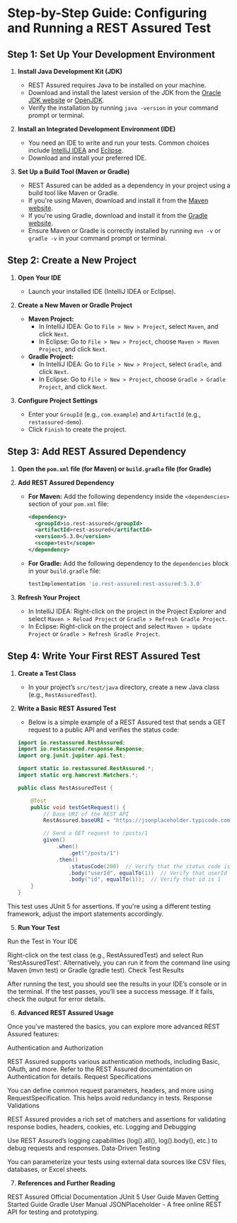 # Step-by-Step Guide: Configuring and Running a REST Assured Test

## Step 1: Set Up Your Development Environment

1. **Install Java Development Kit (JDK)**
   - REST Assured requires Java to be installed on your machine.
   - Download and install the latest version of the JDK from the [Oracle JDK website](https://www.oracle.com/java/technologies/javase-downloads.html) or [OpenJDK](https://jdk.java.net/).
   - Verify the installation by running `java -version` in your command prompt or terminal.

2. **Install an Integrated Development Environment (IDE)**
   - You need an IDE to write and run your tests. Common choices include [IntelliJ IDEA](https://www.jetbrains.com/idea/download/) and [Eclipse](https://www.eclipse.org/downloads/).
   - Download and install your preferred IDE.

3. **Set Up a Build Tool (Maven or Gradle)**
   - REST Assured can be added as a dependency in your project using a build tool like Maven or Gradle.
   - If you're using Maven, download and install it from the [Maven website](https://maven.apache.org/download.cgi).
   - If you're using Gradle, download and install it from the [Gradle website](https://gradle.org/install/).
   - Ensure Maven or Gradle is correctly installed by running `mvn -v` or `gradle -v` in your command prompt or terminal.

## Step 2: Create a New Project

1. **Open Your IDE**
   - Launch your installed IDE (IntelliJ IDEA or Eclipse).

2. **Create a New Maven or Gradle Project**
   - **Maven Project:**
     - In IntelliJ IDEA: Go to `File > New > Project`, select `Maven`, and click `Next`.
     - In Eclipse: Go to `File > New > Project`, choose `Maven > Maven Project`, and click `Next`.
   - **Gradle Project:**
     - In IntelliJ IDEA: Go to `File > New > Project`, select `Gradle`, and click `Next`.
     - In Eclipse: Go to `File > New > Project`, choose `Gradle > Gradle Project`, and click `Next`.

3. **Configure Project Settings**
   - Enter your `GroupId` (e.g., `com.example`) and `ArtifactId` (e.g., `restassured-demo`).
   - Click `Finish` to create the project.

## Step 3: Add REST Assured Dependency

1. **Open the `pom.xml` file (for Maven) or `build.gradle` file (for Gradle)**

2. **Add REST Assured Dependency**
   - **For Maven:** Add the following dependency inside the `<dependencies>` section of your `pom.xml` file:
     ```xml
     <dependency>
       <groupId>io.rest-assured</groupId>
       <artifactId>rest-assured</artifactId>
       <version>5.3.0</version>
       <scope>test</scope>
     </dependency>
     ```
   - **For Gradle:** Add the following dependency to the `dependencies` block in your `build.gradle` file:
     ```groovy
     testImplementation 'io.rest-assured:rest-assured:5.3.0'
     ```

3. **Refresh Your Project**
   - In IntelliJ IDEA: Right-click on the project in the Project Explorer and select `Maven > Reload Project` or `Gradle > Refresh Gradle Project`.
   - In Eclipse: Right-click on the project and select `Maven > Update Project` or `Gradle > Refresh Gradle Project`.

## Step 4: Write Your First REST Assured Test

1. **Create a Test Class**
   - In your project’s `src/test/java` directory, create a new Java class (e.g., `RestAssuredTest`).

2. **Write a Basic REST Assured Test**
   - Below is a simple example of a REST Assured test that sends a GET request to a public API and verifies the status code:
   ```java
   import io.restassured.RestAssured;
   import io.restassured.response.Response;
   import org.junit.jupiter.api.Test;

   import static io.restassured.RestAssured.*;
   import static org.hamcrest.Matchers.*;

   public class RestAssuredTest {

       @Test
       public void testGetRequest() {
           // Base URI of the REST API
           RestAssured.baseURI = "https://jsonplaceholder.typicode.com";

           // Send a GET request to /posts/1
           given()
               .when()
                   .get("/posts/1")
               .then()
                   .statusCode(200)  // Verify that the status code is 200
                   .body("userId", equalTo(1))  // Verify that userId is 1
                   .body("id", equalTo(1));  // Verify that id is 1
       }
   }

This test uses JUnit 5 for assertions. If you're using a different testing framework, adjust the import statements accordingly.

5. **Run Your Test**

Run the Test in Your IDE

Right-click on the test class (e.g., RestAssuredTest) and select Run 'RestAssuredTest'.
Alternatively, you can run it from the command line using Maven (mvn test) or Gradle (gradle test).
Check Test Results

After running the test, you should see the results in your IDE’s console or in the terminal.
If the test passes, you’ll see a success message. If it fails, check the output for error details.

6. **Advanced REST Assured Usage**

Once you've mastered the basics, you can explore more advanced REST Assured features:

Authentication and Authorization

REST Assured supports various authentication methods, including Basic, OAuth, and more. Refer to the REST Assured documentation on Authentication for details.
Request Specifications

You can define common request parameters, headers, and more using RequestSpecification. This helps avoid redundancy in tests.
Response Validations

REST Assured provides a rich set of matchers and assertions for validating response bodies, headers, cookies, etc.
Logging and Debugging

Use REST Assured’s logging capabilities (log().all(), log().body(), etc.) to debug requests and responses.
Data-Driven Testing

You can parameterize your tests using external data sources like CSV files, databases, or Excel sheets.

7. **References and Further Reading**

REST Assured Official Documentation
JUnit 5 User Guide
Maven Getting Started Guide
Gradle User Manual
JSONPlaceholder - A free online REST API for testing and prototyping.
